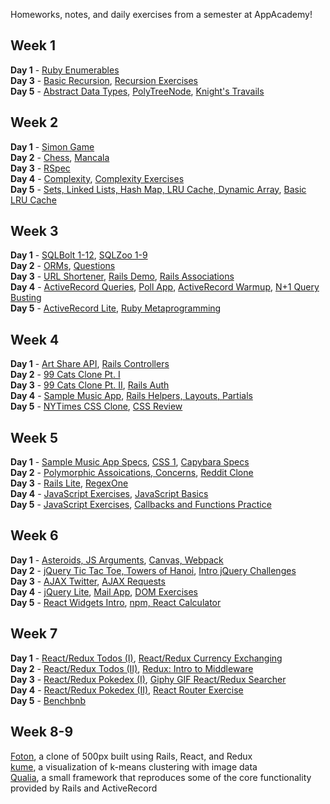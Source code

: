 Homeworks, notes, and daily exercises from a semester at AppAcademy!

## Week 1  
**Day 1** - [Ruby Enumerables](https://github.com/agarun/homeworks/blob/master/classwork/W1D1/enumerables.rb)  
**Day 3** - [Basic Recursion](https://github.com/agarun/homeworks/blob/master/homeworks/W1D3/recursion.rb), [Recursion Exercises](https://github.com/agarun/homeworks/blob/master/classwork/W1D3/recursion-exercises.rb)  
**Day 5** - [Abstract Data Types](https://github.com/agarun/homeworks/blob/master/homeworks/W1D5/abstract_data_types.rb), [PolyTreeNode](https://github.com/agarun/homeworks/blob/master/classwork/W1D5/polytreenode/lib/00_tree_node.rb), [Knight's Travails](https://github.com/agarun/homeworks/blob/master/classwork/W1D5/knights_travails/knightpathfinder.rb)  

## Week 2  
**Day 1** - [Simon Game](https://github.com/agarun/homeworks/blob/master/homeworks/W2D1/lib/simon_colorize.rb)  
**Day 2** - [Chess](https://github.com/agarun/homeworks/tree/master/classwork/W2D2/chess), [Mancala](https://github.com/agarun/homeworks/tree/master/homeworks/W2D2)  
**Day 3** - [RSpec](https://github.com/agarun/homeworks/tree/master/homeworks/W2D3)  
**Day 4** - [Complexity](https://github.com/agarun/homeworks/tree/master/homeworks/W2D4), [Complexity Exercises](https://github.com/agarun/homeworks/tree/master/classwork/W2D4)  
**Day 5** - [Sets, Linked Lists, Hash Map, LRU Cache, Dynamic Array](https://github.com/agarun/homeworks/tree/master/classwork/W2D5/lib), [Basic LRU Cache](https://github.com/agarun/homeworks/tree/master/homeworks/W2D5)   

## Week 3  
**Day 1** - [SQLBolt 1-12](https://github.com/agarun/homeworks/tree/master/homeworks/W3D1), [SQLZoo 1-9](https://github.com/agarun/homeworks/tree/master/classwork/W3D1)  
**Day 2** - [ORMs](https://github.com/agarun/homeworks/tree/master/homeworks/W3D2), [Questions](https://github.com/agarun/homeworks/tree/master/classwork/W3D2)   
**Day 3** - [URL Shortener](https://github.com/agarun/homeworks/tree/master/classwork/W3D3/URLShortener), [Rails Demo](https://github.com/agarun/homeworks/tree/master/homeworks/W3D3/neighborhood), [Rails Associations](https://github.com/agarun/homeworks/tree/master/classwork/W3D3/rails_associations_exercise)   
**Day 4** - [ActiveRecord Queries](https://github.com/agarun/homeworks/tree/master/classwork/W3D4/movie_buff/skeleton), [Poll App](https://github.com/agarun/homeworks/tree/master/classwork/W3D4/polls_app), [ActiveRecord Warmup](https://github.com/agarun/homeworks/tree/master/homeworks/W3D4/active_record_warmup), [N+1 Query Busting](https://github.com/agarun/homeworks/tree/master/homeworks/W3D4/n_%2B_1_buster)  
**Day 5** - [ActiveRecord Lite](https://github.com/agarun/quale), [Ruby Metaprogramming](https://github.com/agarun/homeworks/tree/master/homeworks/W3D5)  

## Week 4  
**Day 1** - [Art Share API](https://github.com/agarun/homeworks/tree/master/classwork/W4D1/art_share_api), [Rails Controllers](https://github.com/agarun/homeworks/tree/master/homeworks/W4D1/controllers)  
**Day 2** - [99 Cats Clone Pt. I](https://github.com/agarun/homeworks/tree/master/classwork/W4D2/ninety_nine_cats_i)  
**Day 3** - [99 Cats Clone Pt. II](https://github.com/agarun/homeworks/tree/master/classwork/W4D3/ninety_nine_cats_ii), [Rails Auth](https://github.com/agarun/homeworks/tree/master/homeworks/W4D3/rails_auth)    
**Day 4** - [Sample Music App](https://github.com/agarun/sample-music-app), [Rails Helpers, Layouts, Partials](https://github.com/agarun/homeworks/tree/master/homeworks/W4D4)   
**Day 5** - [NYTimes CSS Clone](https://github.com/agarun/homeworks/tree/master/classwork/W4D5), [CSS Review](https://github.com/agarun/homeworks/tree/master/homeworks/W4D5)  

## Week 5  
**Day 1** - [Sample Music App Specs](https://github.com/agarun/sample-music-app/tree/master/test), [CSS 1](https://github.com/agarun/homeworks/tree/master/homeworks/W5D1/friends-1), [Capybara Specs](https://github.com/agarun/homeworks/tree/master/classwork/W5D1/aspirations)  
**Day 2** - [Polymorphic Assoications, Concerns](https://github.com/agarun/homeworks/tree/master/homeworks/W5D2), [Reddit Clone](https://github.com/agarun/homeworks/tree/master/classwork/W5D2/reddit-on-rails)  
**Day 3** - [Rails Lite](https://github.com/agarun/qualia), [RegexOne](https://github.com/agarun/homeworks/tree/master/homeworks/W5D3)  
**Day 4** - [JavaScript Exercises](https://github.com/agarun/homeworks/tree/master/classwork/W5D4), [JavaScript Basics](https://github.com/agarun/homeworks/tree/master/homeworks/W5D4)  
**Day 5** - [JavaScript Exercises](https://github.com/agarun/homeworks/tree/master/classwork/W5D5), [Callbacks and Functions Practice](https://github.com/agarun/homeworks/tree/master/homeworks/W5D5)   

## Week 6  
**Day 1** - [Asteroids, JS Arguments](https://github.com/agarun/homeworks/tree/master/classwork/W6D1), [Canvas, Webpack](https://github.com/agarun/homeworks/tree/master/homeworks/W6D1)  
**Day 2** - [jQuery Tic Tac Toe, Towers of Hanoi](https://github.com/agarun/homeworks/tree/master/classwork/W6D2), [Intro jQuery Challenges](https://github.com/agarun/homeworks/tree/master/homeworks/W6D2)   
**Day 3** - [AJAX Twitter](https://github.com/agarun/homeworks/tree/master/classwork/W6D3), [AJAX Requests](https://github.com/agarun/homeworks/tree/master/homeworks/W6D3)  
**Day 4** - [jQuery Lite](https://github.com/agarun/homeworks/tree/master/classwork/W6D4/jquery-lite), [Mail App](https://github.com/agarun/homeworks/tree/master/classwork/W6D4/mail-app), [DOM Exercises](https://github.com/agarun/homeworks/tree/master/homeworks/W6D4)  
**Day 5** - [React Widgets Intro](https://github.com/agarun/homeworks/tree/master/classwork/W6D5), [npm, React Calculator](https://github.com/agarun/homeworks/tree/master/homeworks/W6D5)   

## Week 7  
**Day 1** - [React/Redux Todos (I)](https://github.com/agarun/homeworks/tree/master/classwork/W7D1), [React/Redux Currency Exchanging](https://github.com/agarun/homeworks/tree/master/homeworks/W7D1)  
**Day 2** - [React/Redux Todos (II)](https://github.com/agarun/homeworks/tree/master/classwork/W7D2), [Redux: Intro to Middleware](https://github.com/agarun/homeworks/tree/master/homeworks/W7D2)  
**Day 3** - [React/Redux Pokedex (I)](https://github.com/agarun/homeworks/tree/master/classwork/W7D3), [Giphy GIF React/Redux Searcher](https://github.com/agarun/homeworks/tree/master/homeworks/W7D3)  
**Day 4** - [React/Redux Pokedex (II)](https://github.com/agarun/homeworks/tree/master/classwork/W7D4), [React Router Exercise](https://github.com/agarun/homeworks/tree/master/homeworks/W7D4)  
**Day 5** - [Benchbnb](https://github.com/agarun/benches)  

## Week 8-9
[Foton](https://github.com/agarun/foton), a clone of 500px built using Rails, React, and Redux  
[kume](https://github.com/agarun/kume), a visualization of k-means clustering with image data   
[Qualia](https://github.com/agarun/qualia), a small framework that reproduces some of the core functionality provided by Rails and ActiveRecord  
